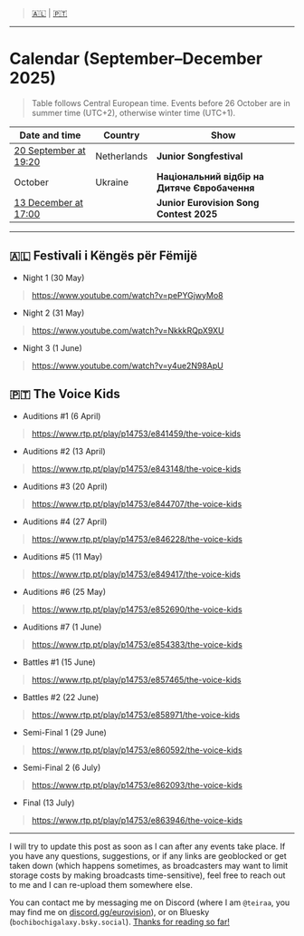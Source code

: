 > [🇦🇱](https://github.com/teiraaa/eurovision_vod/blob/main/contests/jesc2025.md#-festivali-i-k%C3%ABng%C3%ABs-p%C3%ABr-f%C3%ABmij%C3%AB) | [🇵🇹](https://github.com/teiraaa/eurovision_vod/blob/main/contests/jesc2025.md#-the-voice-kids)

*****

# Calendar (September–December 2025)

> Table follows Central European time. Events before 26 October are in summer time (UTC+2), otherwise winter time (UTC+1).

Date and time | Country | Show
---|---|---
[20 September at 19:20](https://www.timeanddate.com/worldclock/fixedtime.html?iso=20250720T1920&p1=338) | Netherlands | **Junior Songfestival**
October | Ukraine | **Національний відбір на Дитяче Євробачення**
[13 December at 17:00](https://www.timeanddate.com/worldclock/fixedtime.html?iso=20251213T20&p1=371) | | **Junior Eurovision Song Contest 2025**

*****

## 🇦🇱 Festivali i Këngës për Fëmijë

* Night 1 (30 May)

> https://www.youtube.com/watch?v=pePYGjwyMo8

* Night 2 (31 May)

> https://www.youtube.com/watch?v=NkkkRQpX9XU

* Night 3 (1 June)

> https://www.youtube.com/watch?v=y4ue2N98ApU

## 🇵🇹 The Voice Kids

* Auditions #1 (6 April)

> https://www.rtp.pt/play/p14753/e841459/the-voice-kids

* Auditions #2 (13 April)

> https://www.rtp.pt/play/p14753/e843148/the-voice-kids

* Auditions #3 (20 April)

> https://www.rtp.pt/play/p14753/e844707/the-voice-kids

* Auditions #4 (27 April)

> https://www.rtp.pt/play/p14753/e846228/the-voice-kids

* Auditions #5 (11 May)

> https://www.rtp.pt/play/p14753/e849417/the-voice-kids

* Auditions #6 (25 May)

> https://www.rtp.pt/play/p14753/e852690/the-voice-kids

* Auditions #7 (1 June)

> https://www.rtp.pt/play/p14753/e854383/the-voice-kids

* Battles #1 (15 June)

> https://www.rtp.pt/play/p14753/e857465/the-voice-kids

* Battles #2 (22 June)

> https://www.rtp.pt/play/p14753/e858971/the-voice-kids

* Semi-Final 1 (29 June)

> https://www.rtp.pt/play/p14753/e860592/the-voice-kids

* Semi-Final 2 (6 July)

> https://www.rtp.pt/play/p14753/e862093/the-voice-kids

* Final (13 July)

> https://www.rtp.pt/play/p14753/e863946/the-voice-kids

*****

I will try to update this post as soon as I can after any events take place. If you have any questions, suggestions, or if any links are geoblocked or get taken down (which happens sometimes, as broadcasters may want to limit storage costs by making broadcasts time-sensitive), feel free to reach out to me and I can re-upload them somewhere else.

You can contact me by messaging me on Discord (where I am `@teiraa`, you may find me on [discord.gg/eurovision](https://discord.gg/eurovision)), or on Bluesky (`bochibochigalaxy.bsky.social`). [Thanks for reading so far!](https://imgur.com/YmGlJ4X)
